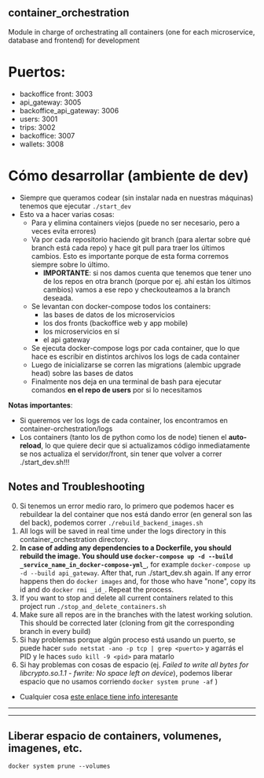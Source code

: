 ## container_orchestration
Module in charge of orchestrating all containers (one for each microservice, database and frontend) for development

# Puertos:
* backoffice front: 3003
* api_gateway: 3005
* backoffice_api_gateway: 3006
* users: 3001
* trips: 3002
* backoffice: 3007
* wallets: 3008

# Cómo desarrollar (ambiente de dev)
- Siempre que queramos codear (sin instalar nada en nuestras máquinas) tenemos que ejecutar ```./start_dev```
- Esto va a hacer varias cosas:
  - Para y elimina containers viejos (puede no ser necesario, pero a veces evita errores)
  - Va por cada repositorio haciendo git branch (para alertar sobre qué branch está cada repo) y hace git pull para traer los últimos cambios. Esto es importante porque de esta forma corremos siempre sobre lo último.
    - **IMPORTANTE**: si nos damos cuenta que tenemos que tener uno de los repos en otra branch (porque por ej. ahí están los últimos cambios) vamos a ese repo y checkouteamos a la branch deseada.
  - Se levantan con docker-compose todos los containers:
    - las bases de datos de los microservicios
    - los dos fronts (backoffice web y app mobile)
    - los microservicios en sí
    - el api gateway
  - Se ejecuta docker-compose logs por cada container, que lo que hace es escribir en distintos archivos los logs de cada container
  - Luego de inicializarse se corren las migrations (alembic upgrade head) sobre las bases de datos
  - Finalmente nos deja en una terminal de bash para ejecutar comandos **en el repo de users** por si lo necesitamos

**Notas importantes**:
- Si queremos ver los logs de cada container, los encontramos en container-orchestration/logs
- Los containers (tanto los de python como los de node) tienen el **auto-reload**, lo que quiere decir que si actualizamos código inmediatamente se nos actualiza el servidor/front, sin tener que volver a correr ./start_dev.sh!!!

## Notes and Troubleshooting
0. Si tenemos un error medio raro, lo primero que podemos hacer es rebuildear la del container que nos está dando error (en general son las del back), podemos correr ```./rebuild_backend_images.sh```
1. All logs will be saved in real time under the logs directory in this container_orchestration directory.
2. **In case of adding any dependencies to a Dockerfile, you should rebuild the image. You should use `docker-compose up -d --build _service_name_in_docker-compose-yml_`**, for example `docker-compose up -d --build api_gateway`. After that, run ./start_dev.sh again. If any error happens then do `docker images` and, for those who have "none", copy its id and do `docker rmi _id_`. Repeat the process.
3. If you want to stop and delete all current containers related to this project run `./stop_and_delete_containers.sh`
4. Make sure all repos are in the branches with the latest working solution. This should be corrected later (cloning from git the corresponding branch in every build)
5. Si hay problemas porque algún proceso está usando un puerto, se puede hacer `sudo netstat -ano -p tcp | grep <puerto>` y agarrás el PID y le haces `sudo kill -9 <pid>` para matarlo
6. Si hay problemas con cosas de espacio (ej. *Failed to write all bytes for libcrypto.so.1.1 - fwrite: No space left on device*), podemos liberar espacio que no usamos corriendo `docker system prune -af`
)

- Cualquier cosa [este enlace tiene info interesante](https://ahmed-nafies.medium.com/fastapi-with-sqlalchemy-postgresql-and-alembic-and-of-course-docker-f2b7411ee396)

-----------------------------
-----------------------------

## Liberar espacio de containers, volumenes, imagenes, etc.
`docker system prune --volumes`